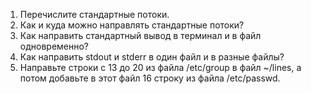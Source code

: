 1. Перечислите стандартные потоки.
2. Как и куда можно направлять стандартные потоки?
3. Как направить стандартный вывод в терминал и в файл одновременно?
4. Как направить stdout и stderr в один файл и в разные файлы?
5. Направьте строки с 13 до 20 из файла /etc/group в файл ~/lines, а потом добавьте в этот файл 16 строку из файла /etc/passwd.